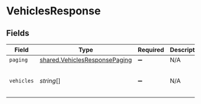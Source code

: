 # VehiclesResponse


## Fields

| Field                                                                                 | Type                                                                                  | Required                                                                              | Description                                                                           | Example                                                                               |
| ------------------------------------------------------------------------------------- | ------------------------------------------------------------------------------------- | ------------------------------------------------------------------------------------- | ------------------------------------------------------------------------------------- | ------------------------------------------------------------------------------------- |
| `paging`                                                                              | [shared.VehiclesResponsePaging](../../../sdk/models/shared/vehiclesresponsepaging.md) | :heavy_minus_sign:                                                                    | N/A                                                                                   |                                                                                       |
| `vehicles`                                                                            | *string*[]                                                                            | :heavy_minus_sign:                                                                    | N/A                                                                                   | 36ab27d0-fd9d-4455-823a-ce30af709ffc                                                  |